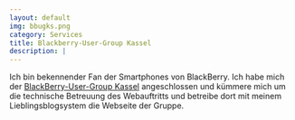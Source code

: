 ```yaml
---
layout: default
img: bbugks.png
category: Services
title: Blackberry-User-Group Kassel
description: |
---
```

Ich bin bekennender Fan der Smartphones von BlackBerry. Ich habe mich der [BlackBerry-User-Group Kassel](http://bbugks.de/) angeschlossen und kümmere mich um die technische Betreuung des Webauftritts und betreibe dort mit meinem Lieblingsblogsystem die Webseite der Gruppe.

